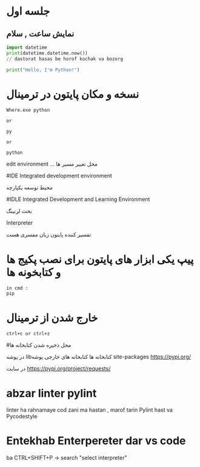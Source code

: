 # جلسه اول
## نمایش ساعت , سلام 
```python
import datetime
print(datetime.datetime.now())
// dastorat hasas be horof kochak va bozorg
```

```python
print("Hello, I'm Python!")
````

# نسخه و مکان پایتون در ترمینال
```
Where.exe python

or

py

or

python
```

edit environment ... محل تغییر مسیر ها 


#IDE
Integrated development environment 

محیط توسعه یکپارچه

#IDLE
Integrated Development and Learning Environment

بحث لرنینگ

Interpreter

تفسیر کننده 
پایتون زبان مفسری هست 

# پیپ یکی ابزار های پایتون برای نصب پکیج ها و کتابخونه ها  
```
in cmd : 
pip
```
 # خارج شدن از ترمینال 
```
ctrl+c or ctrl+z
```

#محل ذخیره شدن کتابخانه ها 

در پوشه   libکتابخانه ها
کتابخانه های خارجی پوشه  site-packages
https://pypi.org/

در سایت https://pypi.org/project/requests/

# abzar linter pylint
linter ha rahnamaye cod zani ma hastan , marof tarin Pylint hast va Pycodestyle

# Entekhab Enterpereter dar vs code 
ba CTRL+SHIFT+P -> search "select interpreter"

 
